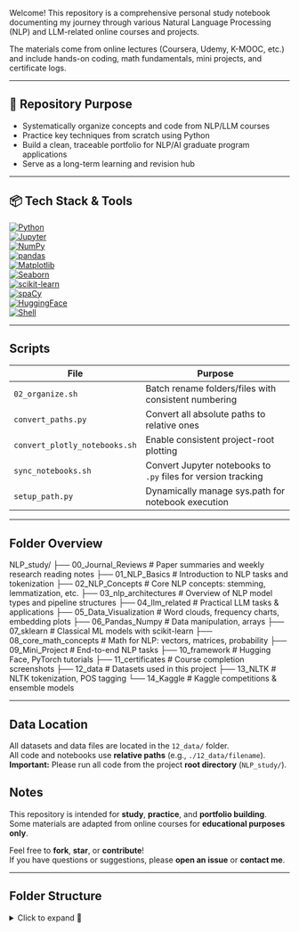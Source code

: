 
Welcome! This repository is a comprehensive personal study notebook documenting my journey through various Natural Language Processing (NLP) and LLM-related online courses and projects.

The materials come from online lectures (Coursera, Udemy, K-MOOC, etc.) and include hands-on coding, math fundamentals, mini projects, and certificate logs.

---

## :pushpin: Repository Purpose

-  Systematically organize concepts and code from NLP/LLM courses  
-  Practice key techniques from scratch using Python  
-  Build a clean, traceable portfolio for NLP/AI graduate program applications  
-  Serve as a long-term learning and revision hub

---
## :package: Tech Stack & Tools

[![Python](https://img.shields.io/badge/Python-3776AB?style=flat-square&logo=python)](https://www.python.org)  
[![Jupyter](https://img.shields.io/badge/Jupyter-F37626?style=flat-square&logo=Jupyter)](https://jupyter.org)  
[![NumPy](https://img.shields.io/badge/NumPy-013243?style=flat-square&logo=numpy)](https://numpy.org)  
[![pandas](https://img.shields.io/badge/pandas-150458?style=flat-square&logo=pandas)](https://pandas.pydata.org)  
[![Matplotlib](https://img.shields.io/badge/Matplotlib-11557C?style=flat-square&logo=matplotlib)](https://matplotlib.org)  
[![Seaborn](https://img.shields.io/badge/Seaborn-76B900?style=flat-square)](https://seaborn.pydata.org)  
[![scikit-learn](https://img.shields.io/badge/scikit--learn-F7931E?style=flat-square&logo=scikit-learn&logoColor=white)](https://scikit-learn.org)  
[![spaCy](https://img.shields.io/badge/spaCy-09A3D5?style=flat-square)](https://spacy.io)  
[![HuggingFace](https://img.shields.io/badge/Hugging%20Face-FFD21F?style=flat-square&logo=huggingface&logoColor=black)](https://huggingface.co)  
[![Shell](https://img.shields.io/badge/Shell-FFD500?style=flat-square&logo=gnu-bash)](https://www.gnu.org/software/bash)

---
##  Scripts

| File                          | Purpose                                                       |
| ----------------------------- | ------------------------------------------------------------- |
| `02_organize.sh`              | Batch rename folders/files with consistent numbering          |
| `convert_paths.py`            | Convert all absolute paths to relative ones                   |
| `convert_plotly_notebooks.sh` | Enable consistent project-root plotting                       |
| `sync_notebooks.sh`           | Convert Jupyter notebooks to `.py` files for version tracking |
| `setup_path.py`               | Dynamically manage sys.path for notebook execution            |


---
## Folder Overview

NLP_study/
├── 00_Journal_Reviews        # Paper summaries and weekly research reading notes
├── 01_NLP_Basics             # Introduction to NLP tasks and tokenization
├── 02_NLP_Concepts           # Core NLP concepts: stemming, lemmatization, etc.
├── 03_nlp_architectures      # Overview of NLP model types and pipeline structures
├── 04_llm_related            # Practical LLM tasks & applications
├── 05_Data_Visualization     # Word clouds, frequency charts, embedding plots
├── 06_Pandas_Numpy           # Data manipulation, arrays
├── 07_sklearn                # Classical ML models with scikit-learn
├── 08_core_math_concepts     # Math for NLP: vectors, matrices, probability
├── 09_Mini_Project           # End-to-end NLP tasks
├── 10_framework              # Hugging Face, PyTorch tutorials
├── 11_certificates           # Course completion screenshots
├── 12_data                   # Datasets used in this project
├── 13_NLTK                   # NLTK tokenization, POS tagging
└── 14_Kaggle                 # Kaggle competitions & ensemble models


---
##  Data Location

All datasets and data files are located in the `12_data/` folder.  
All code and notebooks use **relative paths** (e.g., `./12_data/filename`).  
 **Important:** Please run all code from the project **root directory** (`NLP_study/`).
##  Notes

This repository is intended for **study**, **practice**, and **portfolio building**.  
Some materials are adapted from online courses for **educational purposes only**.  

 Feel free to **fork**, **star**, or **contribute**!  
 If you have questions or suggestions, please **open an issue** or **contact me**.


---

## Folder Structure

<details>
<summary>Click to expand 📁</summary>

```markdown
NLP_study/
├── 01_NLP_Basics/                      # Foundational NLP concepts and preprocessing
│   ├── Lemmatization_Stemming/        # Word normalization techniques
│   ├── pattern_matching_analysis/     # Rule-based pattern matching with spaCy
│   ├── spacy_text_classification/     # Text classification using spaCy pipelines
│   └── vector_semantics/              # Word vector arithmetic and similarity
├── 02_NLP_Concepts/                   # Core theoretical concepts in NLP
├── 03_nlp_architectures/             # NLP model architectures and custom implementations
├── 04_llm_related/                    # Projects and experiments with Large Language Models
│   ├── applications/                  # Real-world LLM applications and agents
│   └── embeddings/                    # Embedding generation and vector analysis
├── 05_Data_Visualization/            # Plotting and visualization tools
│   ├── Plotly/                        # Interactive plots with Plotly
│   └── Seaborn/                       # Statistical visualization with Seaborn
├── 06_Pandas_Numpy/                  # Data manipulation and analysis with Pandas & Numpy
├── 07_sklearn/                       # Machine Learning using Scikit-learn
│   ├── KNN/                           # K-Nearest Neighbors classifier
│   ├── RandomForest_Analysis/        # Random Forest implementation and analysis
│   ├── Text_classification/          # Text classification using various models
│   │   ├── notebooks/                # Jupyter Notebooks for experimentation
│   │   └── scripts/                  # Clean Python scripts
│   ├── Topic_Modeling/               # Topic modeling with NLP techniques
│   └── linear_regression/            # Linear regression model and metrics
├── 08_core_math_concepts/           # Essential math for machine learning and NLP
│   └── Linear_Algebra/               # Linear algebra basics
├── 09_Mini_Project/                 # End-to-end ML & NLP mini projects
│   ├── Breast_Cancer_Binary_Classification/  # Classification project with cancer dataset
│   ├── IMDB_Movie_Review_Sentiment_Analysis/ # Sentiment analysis using IMDB data
│   └── Recommendation_Systems/               # Collaborative filtering & content-based recommenders
├── 10_framework/                    # Deep learning frameworks
│   ├── pytorch/                      # PyTorch-based experiments
│   └── tensorflow_keras/            # TensorFlow/Keras projects
├── 11_certificates/                # Completed course certificates
├── 12_data/                        # Datasets used across the projects
└── 13_NLTK/                        # Experiments using the NLTK library

---
## :bulb: Usage

```bash
# Clone the repository
git clone https://github.com/snowdl/NLP_study.git
cd NLP_study

# (Optional) Create and activate a virtual environment
python -m venv venv
source venv/bin/activate  # macOS/Linux
venv\Scripts\activate     # Windows

# Install dependencies
pip install -r requirements.txt


